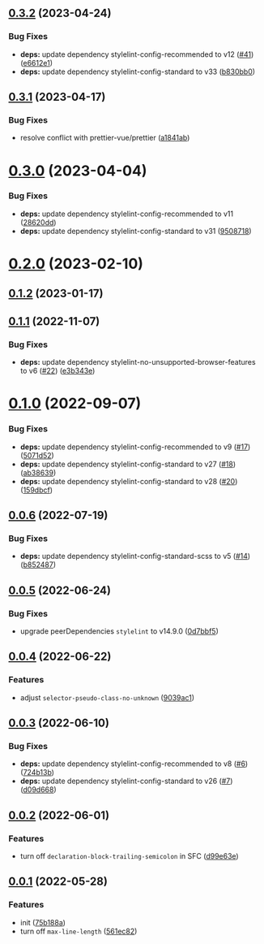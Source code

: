 ## [0.3.2](https://github.com/jaderd-jh/stylelint-config/compare/v0.3.1...v0.3.2) (2023-04-24)


### Bug Fixes

* **deps:** update dependency stylelint-config-recommended to v12 ([#41](https://github.com/jaderd-jh/stylelint-config/issues/41)) ([e6612e1](https://github.com/jaderd-jh/stylelint-config/commit/e6612e18ffbc68bf933d82a46ba4a769869adafc))
* **deps:** update dependency stylelint-config-standard to v33 ([b830bb0](https://github.com/jaderd-jh/stylelint-config/commit/b830bb067302ba464c8afba9efbd8952b9c840d8))



## [0.3.1](https://github.com/jaderd-jh/stylelint-config/compare/v0.3.0...v0.3.1) (2023-04-17)


### Bug Fixes

* resolve conflict with prettier-vue/prettier ([a1841ab](https://github.com/jaderd-jh/stylelint-config/commit/a1841ab402ef7b779544f5755f9e59f1fc97a129))



# [0.3.0](https://github.com/jaderd-jh/stylelint-config/compare/v0.2.0...v0.3.0) (2023-04-04)


### Bug Fixes

* **deps:** update dependency stylelint-config-recommended to v11 ([28620dd](https://github.com/jaderd-jh/stylelint-config/commit/28620dda3fcccbd0c422de0535bc917b427a5a1c))
* **deps:** update dependency stylelint-config-standard to v31 ([9508718](https://github.com/jaderd-jh/stylelint-config/commit/9508718cbecc1b5cf0bd3ad2515bb907ff839802))



# [0.2.0](https://github.com/jaderd-jh/stylelint-config/compare/v0.1.2...v0.2.0) (2023-02-10)



## [0.1.2](https://github.com/jaderd-jh/stylelint-config/compare/v0.1.1...v0.1.2) (2023-01-17)



## [0.1.1](https://github.com/jaderd-jh/stylelint-config/compare/v0.1.0...v0.1.1) (2022-11-07)


### Bug Fixes

* **deps:** update dependency stylelint-no-unsupported-browser-features to v6 ([#22](https://github.com/jaderd-jh/stylelint-config/issues/22)) ([e3b343e](https://github.com/jaderd-jh/stylelint-config/commit/e3b343ee67a386885fcbad8d1b8345f452e2f8d0))



# [0.1.0](https://github.com/jaderd-jh/stylelint-config/compare/v0.0.6...v0.1.0) (2022-09-07)


### Bug Fixes

* **deps:** update dependency stylelint-config-recommended to v9 ([#17](https://github.com/jaderd-jh/stylelint-config/issues/17)) ([5071d52](https://github.com/jaderd-jh/stylelint-config/commit/5071d52f7b00d0b97ef2753d48fb54e134766aac))
* **deps:** update dependency stylelint-config-standard to v27 ([#18](https://github.com/jaderd-jh/stylelint-config/issues/18)) ([ab38639](https://github.com/jaderd-jh/stylelint-config/commit/ab38639e9472b12ac3f2a88475fb34e80d58218e))
* **deps:** update dependency stylelint-config-standard to v28 ([#20](https://github.com/jaderd-jh/stylelint-config/issues/20)) ([159dbcf](https://github.com/jaderd-jh/stylelint-config/commit/159dbcfac0667c80dffdd8c5a17b3c105d347c42))



## [0.0.6](https://github.com/jaderd-jh/stylelint-config/compare/v0.0.5...v0.0.6) (2022-07-19)


### Bug Fixes

* **deps:** update dependency stylelint-config-standard-scss to v5 ([#14](https://github.com/jaderd-jh/stylelint-config/issues/14)) ([b852487](https://github.com/jaderd-jh/stylelint-config/commit/b8524873eb092957838a722823e38986783be603))



## [0.0.5](https://github.com/jaderd-jh/stylelint-config/compare/v0.0.4...v0.0.5) (2022-06-24)


### Bug Fixes

* upgrade peerDependencies `stylelint` to v14.9.0 ([0d7bbf5](https://github.com/jaderd-jh/stylelint-config/commit/0d7bbf5bc2948e41862a1f5bea4f428bd50a7d98))



## [0.0.4](https://github.com/jaderd-jh/stylelint-config/compare/v0.0.3...v0.0.4) (2022-06-22)


### Features

* adjust `selector-pseudo-class-no-unknown` ([9039ac1](https://github.com/jaderd-jh/stylelint-config/commit/9039ac1cdd27493b60587f8cf718a33682d9ea71))



## [0.0.3](https://github.com/jaderd-jh/stylelint-config/compare/v0.0.2...v0.0.3) (2022-06-10)


### Bug Fixes

* **deps:** update dependency stylelint-config-recommended to v8 ([#6](https://github.com/jaderd-jh/stylelint-config/issues/6)) ([724b13b](https://github.com/jaderd-jh/stylelint-config/commit/724b13ba53993deeb3d2f8f366821714c86ab9d9))
* **deps:** update dependency stylelint-config-standard to v26 ([#7](https://github.com/jaderd-jh/stylelint-config/issues/7)) ([d09d668](https://github.com/jaderd-jh/stylelint-config/commit/d09d668260c3d0637998292b09a9fa3673abbcb6))



## [0.0.2](https://github.com/jaderd-jh/stylelint-config/compare/v0.0.1...v0.0.2) (2022-06-01)


### Features

* turn off `declaration-block-trailing-semicolon` in SFC ([d99e63e](https://github.com/jaderd-jh/stylelint-config/commit/d99e63e66399ebcb20478b009afb7781a2bca43f))



## [0.0.1](https://github.com/jaderd-jh/stylelint-config/compare/75b188aa71b43f24ab428c7c2753f05824d00ea3...v0.0.1) (2022-05-28)


### Features

* init ([75b188a](https://github.com/jaderd-jh/stylelint-config/commit/75b188aa71b43f24ab428c7c2753f05824d00ea3))
* turn off `max-line-length` ([561ec82](https://github.com/jaderd-jh/stylelint-config/commit/561ec8209b56879de61a5a13c2ec52c3494ee44c))



